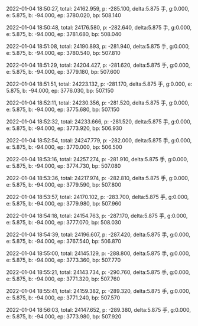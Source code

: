 2022-01-04 18:50:27, total: 24162.959, p: -285.100, delta:5.875 手, g:0.000, e: 5.875, b: -94.000, ep: 3780.020, bp: 508.140

2022-01-04 18:50:48, total: 24176.580, p: -282.640, delta:5.875 手, g:0.000, e: 5.875, b: -94.000, ep: 3781.680, bp: 508.040

2022-01-04 18:51:08, total: 24190.893, p: -281.940, delta:5.875 手, g:0.000, e: 5.875, b: -94.000, ep: 3780.540, bp: 507.810

2022-01-04 18:51:29, total: 24204.427, p: -281.620, delta:5.875 手, g:0.000, e: 5.875, b: -94.000, ep: 3779.180, bp: 507.600

2022-01-04 18:51:51, total: 24223.132, p: -281.170, delta:5.875 手, g:0.000, e: 5.875, b: -94.000, ep: 3776.030, bp: 507.150

2022-01-04 18:52:11, total: 24230.356, p: -281.520, delta:5.875 手, g:0.000, e: 5.875, b: -94.000, ep: 3775.680, bp: 507.150

2022-01-04 18:52:32, total: 24233.666, p: -281.520, delta:5.875 手, g:0.000, e: 5.875, b: -94.000, ep: 3773.920, bp: 506.930

2022-01-04 18:52:54, total: 24247.779, p: -282.000, delta:5.875 手, g:0.000, e: 5.875, b: -94.000, ep: 3770.000, bp: 506.500

2022-01-04 18:53:16, total: 24257.274, p: -281.910, delta:5.875 手, g:0.000, e: 5.875, b: -94.000, ep: 3774.730, bp: 507.080

2022-01-04 18:53:36, total: 24217.974, p: -282.810, delta:5.875 手, g:0.000, e: 5.875, b: -94.000, ep: 3779.590, bp: 507.800

2022-01-04 18:53:57, total: 24170.102, p: -283.700, delta:5.875 手, g:0.000, e: 5.875, b: -94.000, ep: 3779.980, bp: 507.960

2022-01-04 18:54:18, total: 24154.763, p: -287.170, delta:5.875 手, g:0.000, e: 5.875, b: -94.000, ep: 3777.070, bp: 508.030

2022-01-04 18:54:39, total: 24196.607, p: -287.420, delta:5.875 手, g:0.000, e: 5.875, b: -94.000, ep: 3767.540, bp: 506.870

2022-01-04 18:55:00, total: 24145.129, p: -288.800, delta:5.875 手, g:0.000, e: 5.875, b: -94.000, ep: 3773.360, bp: 507.770

2022-01-04 18:55:21, total: 24143.734, p: -290.760, delta:5.875 手, g:0.000, e: 5.875, b: -94.000, ep: 3771.320, bp: 507.760

2022-01-04 18:55:41, total: 24159.382, p: -289.320, delta:5.875 手, g:0.000, e: 5.875, b: -94.000, ep: 3771.240, bp: 507.570

2022-01-04 18:56:03, total: 24147.652, p: -289.380, delta:5.875 手, g:0.000, e: 5.875, b: -94.000, ep: 3773.980, bp: 507.920